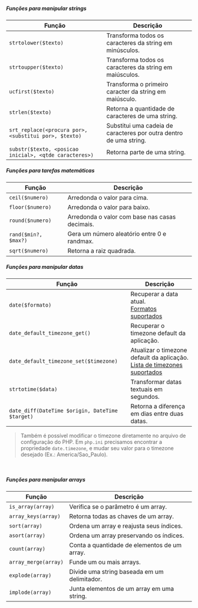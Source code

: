 
##### Funções para manipular strings

| Função                                                 | Descrição                                                          |
| ------------------------------------------------------ | ------------------------------------------------------------------ |
| `strtolower($texto)`                                   | Transforma todos os caracteres da string em minúsculos.            |
| `strtoupper($texto)`                                   | Transforma todos os caracteres da string em maiúsculos.            |
| `ucfirst($texto)`                                      | Transforma o primeiro caracter da string em maiúsculo.             |
| `strlen($texto)`                                       | Retorna a quantidade de caracteres de uma string.                  |
| `srt_replace(<procura por>, <substitui por>, $texto)`  | Substitui uma cadeia de caracteres por outra dentro de uma string. |
| `substr($texto, <posicao inicial>, <qtde caracteres>)` | Retorna parte de uma string.                                       |
##### Funções para tarefas matemáticas

| Função               | Descrição                                      |
| -------------------- | ---------------------------------------------- |
| `ceil($numero)`      | Arredonda o valor para cima.                   |
| `floor($numero)`     | Arredonda o valor para baixo.                  |
| `round($numero)`     | Arredonda o valor com base nas casas decimais. |
| `rand($min?, $max?)` | Gera um número aleatório entre 0 e randmax.    |
| `sqrt($numero)`      | Retorna a raiz quadrada.                       |
##### Funções para manipular datas

| Função                                          | Descrição                                                                                                                     |
| ----------------------------------------------- | ----------------------------------------------------------------------------------------------------------------------------- |
| `date($formato)`                                | Recuperar a data atual.<br>[Formatos suportados](https://www.php.net/manual/pt_BR/datetime.format.php)                        |
| `date_default_timezone_get()`                   | Recuperar o timezone default da aplicação.                                                                                    |
| `date_default_timezone_set($timezone)`          | Atualizar o timezone default da aplicação.<br>[Lista de timezones suportados](https://www.php.net/manual/pt_BR/timezones.php) |
| `strtotime($data)`                              | Transformar datas textuais em segundos.                                                                                       |
| `date_diff(DateTime $origin, DateTime $target)` | Retorna a diferença em dias entre duas datas.                                                                                 |
> Também é possível modificar o timezone diretamente no arquivo de configuração do PHP.
> Em `php.ini` precisamos encontrar a propriedade `date.timezone`, e mudar seu valor para o timezone desejado (Ex.: America/Sao_Paulo).

<br>

##### Funções para manipular arrays

| Função               | Descrição                                    |
| -------------------- | -------------------------------------------- |
| `is_array(array)`    | Verifica se o parâmetro é um array.          |
| `array_keys(array)`  | Retorna todas as chaves de um array.         |
| `sort(array)`        | Ordena um array e reajusta seus índices.     |
| `asort(array)`       | Ordena um array preservando os índices.      |
| `count(array)`       | Conta a quantidade de elementos de um array. |
| `array_merge(array)` | Funde um ou mais arrays.                     |
| `explode(array)`     | Divide uma string baseada em um delimitador. |
| `implode(array)`     | Junta elementos de um array em uma string.   |
